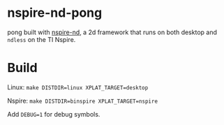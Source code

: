 # nspire-nd-pong

pong built with [nspire-nd](https://github.com/0xFireball/nspire-nd), a 2d framework that runs on both desktop and `ndless` on the TI Nspire.

# Build

Linux: `make DISTDIR=linux XPLAT_TARGET=desktop`


Nspire: `make DISTDIR=binspire XPLAT_TARGET=nspire`

Add `DEBUG=1` for debug symbols.
